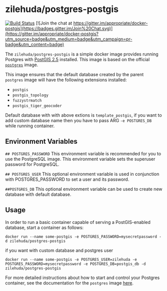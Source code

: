 # zilehuda/postgres-postgis

[![Build Status](https://travis-ci.org/appropriate/docker-postgis.svg)](https://travis-ci.org/appropriate/docker-postgis) [![Join the chat at https://gitter.im/appropriate/docker-postgis](https://badges.gitter.im/Join%20Chat.svg)](https://gitter.im/appropriate/docker-postgis?utm_source=badge&utm_medium=badge&utm_campaign=pr-badge&utm_content=badge)

The `zilehuda/postgres-postgis` is a simple docker image provides running Postgres with [PostGIS 2.5](http://postgis.net/) installed. This image is based on the official [`postgres`](https://registry.hub.docker.com/_/postgres/) image.

This image ensures that the default database created by the parent `postgres` image will have the following extensions installed:

* `postgis`
* `postgis_topology`
* `fuzzystrmatch`
* `postgis_tiger_geocoder`

Default database with with above extions is `template_postgis`, if you want to add custom database name then you have to pass ARG `-e POSTGRES_DB` while running container. 

## Environment Variables

`## POSTGRES_PASSWORD`
This environment variable is recommended for you to use the PostgreSQL image. This environment variable sets the superuser password for PostgreSQL.

`## POSTGRES_USER`
This optional environment variable is used in conjunction with POSTGRES_PASSWORD to set a user and its password.

`##POSTGRES_DB`
This optional environment variable can be used to create new database with default database.


## Usage

In order to run a basic container capable of serving a PostGIS-enabled database, start a container as follows:

    docker run --name some-postgis -e POSTGRES_PASSWORD=mysecretpassword -d zilehuda/postgres-postgis
    
if you want with custom database and postgres user

    docker run --name some-postgis -e POSTGRES_USER=zilehuda -e POSTGRES_PASSWORD=mysecretpassword -e POSTGRES_DB=postgis_db -d zilehuda/postgres-postgis
    
    
For more detailed instructions about how to start and control your Postgres container, see the documentation for the `postgres` image [here](https://registry.hub.docker.com/_/postgres/).

